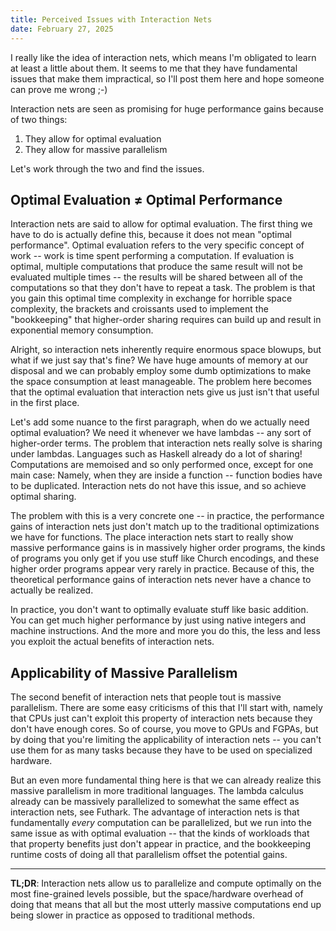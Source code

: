 ```yaml
---
title: Perceived Issues with Interaction Nets
date: February 27, 2025
---
```


I really like the idea of interaction nets, which means I'm obligated to learn at least a little about them. It seems to me that they have fundamental issues that make them impractical, so I'll post them here and hope someone can prove me wrong ;-)

Interaction nets are seen as promising for huge performance gains because of two things:

1. They allow for optimal evaluation
2. They allow for massive parallelism

Let's work through the two and find the issues.

## Optimal Evaluation ≠ Optimal Performance

Interaction nets are said to allow for optimal evaluation. The first thing we have to do is actually define this, because it does not mean "optimal performance". Optimal evaluation refers to the very specific concept of work -- work is time spent performing a computation. If evaluation is optimal, multiple computations that produce the same result will not be evaluated multiple times -- the results will be shared between all of the computations so that they don't have to repeat a task. The problem is that you gain this optimal time complexity in exchange for horrible space complexity, the brackets and croissants used to implement the "bookkeeping" that higher-order sharing requires can build up and result in exponential memory consumption.

Alright, so interaction nets inherently require enormous space blowups, but what if we just say that's fine? We have huge amounts of memory at our disposal and we can probably employ some dumb optimizations to make the space consumption at least manageable. The problem here becomes that the optimal evaluation that interaction nets give us just isn't that useful in the first place.

Let's add some nuance to the first paragraph, when do we actually need optimal evaluation? We need it whenever we have lambdas -- any sort of higher-order terms. The problem that interaction nets really solve is sharing under lambdas. Languages such as Haskell already do a lot of sharing! Computations are memoised and so only performed once, except for one main case: Namely, when they are inside a function -- function bodies have to be duplicated. Interaction nets do not have this issue, and so achieve optimal sharing.

The problem with this is a very concrete one -- in practice, the performance gains of interaction nets just don't match up to the traditional optimizations we have for functions. The place interaction nets start to really show massive performance gains is in massively higher order programs, the kinds of programs you only get if you use stuff like Church encodings, and these higher order programs appear very rarely in practice. Because of this, the theoretical performance gains of interaction nets never have a chance to actually be realized.

In practice, you don't want to optimally evaluate stuff like basic addition. You can get much higher performance by just using native integers and machine instructions. And the more and more you do this, the less and less you exploit the actual benefits of interaction nets.

## Applicability of Massive Parallelism

The second benefit of interaction nets that people tout is massive parallelism. There are some easy criticisms of this that I'll start with, namely that CPUs just can't exploit this property of interaction nets because they don't have enough cores. So of course, you move to GPUs and FGPAs, but by doing that you're limiting the applicability of interaction nets -- you can't use them for as many tasks because they have to be used on specialized hardware.

But an even more fundamental thing here is that we can already realize this massive parallelism in more traditional languages. The lambda calculus already can be massively parallelized to somewhat the same effect as interaction nets, see Futhark. The advantage of interaction nets is that fundamentally _every_ computation can be parallelized, but we run into the same issue as with optimal evaluation -- that the kinds of workloads that that property benefits just don't appear in practice, and the bookkeeping runtime costs of doing all that parallelism offset the potential gains.

---

**TL;DR**: Interaction nets allow us to parallelize and compute optimally on the most fine-grained levels possible, but the space/hardware overhead of doing that means that all but the most utterly massive computations end up being slower in practice as opposed to traditional methods.